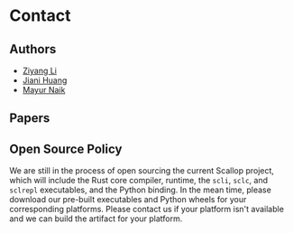 # Contact

## Authors

- [Ziyang Li](mailto:liby99@seas.upenn.edu)
- [Jiani Huang](mailto:jianih@seas.upenn.edu)
- [Mayur Naik](mailto:mnaik@seas.upenn.edu)

## Papers

## Open Source Policy

We are still in the process of open sourcing the current Scallop project, which
will include the Rust core compiler, runtime, the `scli`, `sclc`,
and `sclrepl` executables, and the Python binding.
In the mean time, please download our pre-built executables and Python wheels
for your corresponding platforms.
Please contact us if your platform isn't available and we can build the artifact
for your platform.
